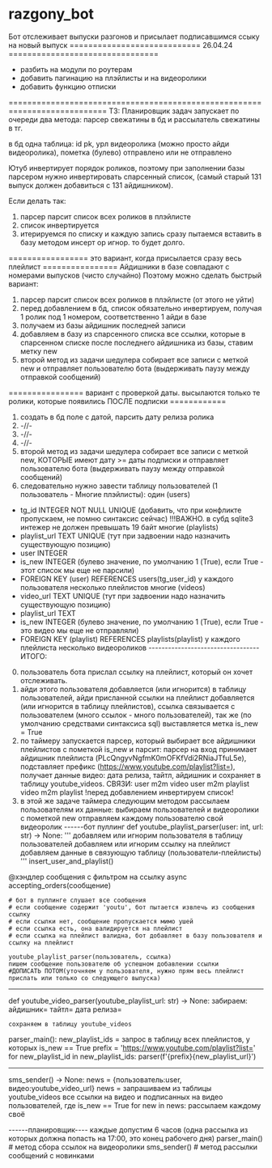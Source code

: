 # razgony_bot
Бот отслеживает выпуски разгонов и присылает подписавшимся ссыку на новый выпуск
============================ 26.04.24 ================================
- разбить на модули по роутерам
- добавить пагинацию на плэйлисты и на видеоролики
- добавить функцию отписки

===========================================================================
ТЗ:
Планировщик задач запускает по очереди два метода:
парсер свежатины в бд и рассылатель свежатины в тг.

в бд одна таблица:
id pk,
урл видеоролика (можно просто айди видеоролика),
пометка (булево) отправлено или не отправлено

Ютуб инвертирует порядок роликов, поэтому при заполнении базы парсером нужно инвертировать спарсенный список, (самый старый 131 выпуск должен добавиться с 131 айдишником).

Если делать так:
1. парсер парсит список всех роликов в плэйлисте
2. список инвертируется
3. итерируемся по списку и каждую запись сразу пытаемся вставить в базу методом инсерт ор игнор.
то будет долго.

================= это вариант, когда присылается сразу весь плейлист ================
Айдишники в базе совпадают с номерами выпусков (чисто случайно)
Поэтому можно сделать быстрый вариант:
1. парсер парсит список всех роликов в плэйлисте (от этого не уйти)
2. перед добавлением в бд, список обязательно инвертируем, получая 1 ролик под 1 номером, соответственно 1 айди в базе
3. получаем из базы айдишник последней записи
4. добавляем в базу из спарсенного списка все ссылки, которые в спарсенном списке после последнего айдишника из базы, ставим метку new
5. второй метод из задачи шедулера собирает все записи с меткой new и отправляет пользователю бота (выдерживать паузу между отправкой сообщений)

================ вариант с проверкой даты. высылаются только те ролики, которые появились ПОСЛЕ подписки ============
1. создать в бд поле с датой, парсить дату релиза ролика
2. -//-
3. -//-
4. -//-
5. второй метод из задачи шедулера собирает все записи с меткой new, КОТОРЫЕ имеют дату >= даты подписки и отправляет пользователю бота (выдерживать паузу между отправкой сообщений)
6. следовательно нужно завести таблицу пользователей (1 пользователь - Многие плэйлисты):
один (users)
- tg_id INTEGER NOT NULL UNIQUE (добавить, что при конфликте пропускаем, не помню синтаксис сейчас) !!!ВАЖНО. в субд sqlite3 интежер не должен превышать 19 байт
многие (playlists)
- playlist_url TEXT UNIQUE (тут при задвоении надо назначить существующую позицию)
- user INTEGER
- is_new INTEGER (булево значение, по умолчанию 1 (True), если True - этот список мы еще не парсили)
- FOREIGN KEY (user) REFERENCES users(tg_user_id)
у каждого пользователя несколько плейлистов
многие (videos)
- video_url TEXT UNIQUE (тут при задвоении надо назначить существующую позицию)
- playlist_url TEXT
- is_new INTEGER (булево значение, по умолчанию 1 (True), если True - это видео мы еще не отправляли)
- FOREIGN KEY (playlist) REFERENCES playlists(playlist)
у каждого плейлиста несколько видеороликов
----------------------------------ИТОГО:
0. пользователь бота прислал ссылку на плейлист, который он хочет отслеживать.
1. айди этого пользователя добавляется (или игнорится) в таблицу пользователей,
айди присланной ссылки на плейлист добавляется (или игнорится в таблицу плейлистов),
ссылка связывается с пользователем (много ссылок - много пользователей), так же (по умолчанию средствами синтаксиса sql) выставляется метка is_new = True
2. по таймеру запускается парсер, который выбирает все айдишники плейлистов с пометкой is_new и парсит:
парсер на вход принимает айдишник плейлиста (PLcQngyvNgfmK0mOFKfVdi2RNiaJTfuL5e), подставляет префикс (https://www.youtube.com/playlist?list=), получает данные видео: дата релиза, тайтл, айдишник и сохраняет в таблицу youtube_videos.
СВЯЗИ:
user m2m video
user m2m playlist
video m2m playlist
!перед добавлением инвертируем список!
3. в этой же задаче таймера следующим методом рассылаем пользователям их данные:
выбираем пользователей и видеоролики с пометкой new
отправляем каждому пользователю свой видеоролик
------бот пуллинг
def youtube_playlist_parser(user: int, url: str) -> None:
    '''
    добавляем или игнорим пользователя в таблицу пользователей
    добавляем или игнорим ссылку на плейлист
    добавляем данные в связующую таблицу (пользователи-плейлисты)
    '''
    insert_user_and_playlist()

@хэндлер сообщения с фильтром на ссылку
async accepting_orders(сообщение)
    
    # бот в пуллинге слушает все сообщения
	# если сообщение содержит 'youtu', бот пытается извлечь из сообщения ссылку
	# если ссылки нет, сообщение пропускается мимо ушей
	# если ссылка есть, она валидируется на плейлист
	# если ссылка на плейлист валидна, бот добавляет в базу пользователя и ссылку на плейлист
    
    youtube_playlist_parser(пользователь, ссылка)
    пишем сообщение пользователю об успешном добавлении ссылки
    #ДОПИСАТЬ ПОТОМ(уточняем у пользователя, нужно прям весь плейлист прислать или только со следующего выпуска)
---
def youtube_video_parser(youtube_playlist_url: str) -> None:
    забираем:
    айдишник=
    тайтл=
    дата релиза=
    
    сохраняем в таблицу youtube_videos

parser_main():
    new_playlist_ids = запрос в таблицу всех плейлистов, у которых is_new == True
    prefix = 'https://www.youtube.com/playlist?list='
    for new_playlist_id in new_playlist_ids:
        parser(f'{prefix}{new_playlist_url}')

---
sms_sender() -> None:
    news = {пользователь:user, видео:youtube_video_url}
    news = запрашиваем из таблицы youtube_videos все ссылки на видео и подписанных на видео пользователей, где is_new == True
    for new in news:
        рассылаем каждому своё

------планировщик---- каждые допустим 6 часов (одна рассылка из которых должна попасть на 17:00, это конец рабочего дня)
parser_main() # метод сбора ссылок на видеоролики
sms_sender() # метод рассылки сообщений с новинками